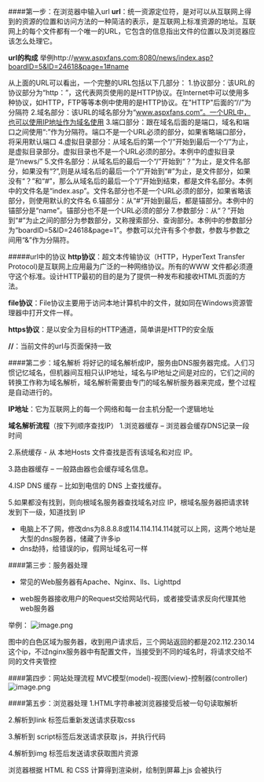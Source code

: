 
####第一步：在浏览器中输入url
**url**：统一资源定位符，是对可以从互联网上得到的资源的位置和访问方法的一种简洁的表示，是互联网上标准资源的地址。互联网上的每个文件都有一个唯一的URL，它包含的信息指出文件的位置以及浏览器应该怎么处理它。

**url的构成**
举例http://www.aspxfans.com:8080/news/index.asp?boardID=5&ID=24618&page=1#name

从上面的URL可以看出，一个完整的URL包括以下几部分：
1.协议部分：该URL的协议部分为“http：”，这代表网页使用的是HTTP协议。在Internet中可以使用多种协议，如HTTP，FTP等等本例中使用的是HTTP协议。在"HTTP"后面的“//”为分隔符
2.域名部分：该URL的域名部分为“www.aspxfans.com”。一个URL中，也可以使用IP地址作为域名使用
3.端口部分：跟在域名后面的是端口，域名和端口之间使用“:”作为分隔符。端口不是一个URL必须的部分，如果省略端口部分，将采用默认端口
4.虚拟目录部分：从域名后的第一个“/”开始到最后一个“/”为止，是虚拟目录部分。虚拟目录也不是一个URL必须的部分。本例中的虚拟目录是“/news/”
5.文件名部分：从域名后的最后一个“/”开始到“？”为止，是文件名部分，如果没有“?”,则是从域名后的最后一个“/”开始到“#”为止，是文件部分，如果没有“？”和“#”，那么从域名后的最后一个“/”开始到结束，都是文件名部分。本例中的文件名是“index.asp”。文件名部分也不是一个URL必须的部分，如果省略该部分，则使用默认的文件名
6.锚部分：从“#”开始到最后，都是锚部分。本例中的锚部分是“name”。锚部分也不是一个URL必须的部分
7.参数部分：从“？”开始到“#”为止之间的部分为参数部分，又称搜索部分、查询部分。本例中的参数部分为“boardID=5&ID=24618&page=1”。参数可以允许有多个参数，参数与参数之间用“&”作为分隔符。


#####url中的协议
**http协议**：超文本传输协议（HTTP，HyperText Transfer Protocol)是互联网上应用最为广泛的一种网络协议。所有的WWW
文件都必须遵守这个标准。设计HTTP最初的目的是为了提供一种发布和接收HTML页面的方法。

**file协议**：File协议主要用于访问本地计算机中的文件，就如同在Windows资源管理器中打开文件一样。

**https协议**：是以安全为目标的HTTP通道，简单讲是HTTP的安全版

**//**：当前文件的url与页面保持一致

####第二步：域名解析
将好记的域名解析成IP，服务由DNS服务器完成。人们习惯记忆域名，但机器间互相只认IP地址，域名与IP地址之间是对应的，它们之间的转换工作称为域名解析，域名解析需要由专门的域名解析服务器来完成，整个过程是自动进行的。

**IP地址**：它为互联网上的每一个网络和每一台主机分配一个逻辑地址

**域名解析流程**（按下列顺序查找IP）
1.浏览器缓存 – 浏览器会缓存DNS记录一段时间

2.系统缓存 - 从 本地Hosts 文件查找是否有该域名和对应 IP。

3.路由器缓存 – 一般路由器也会缓存域名信息。

4.ISP DNS 缓存 – 比如到电信的 DNS 上查找缓存。

5.如果都没有找到，则向根域名服务器查找域名对应 IP，根域名服务器把请求转发到下一级，知道找到 IP

- 电脑上不了网，修改dns为8.8.8.8或114.114.114.114就可以上网，这两个地址是大型的dns服务器，储藏了许多ip
- dns劫持，给错误的ip，假网址域名可一样


####第三步：服务器处理
- 常见的Web服务器有Apache、Nginx、lls、Lighttpd

- web服务器接收用户的Request交给网站代码，或者接受请求反向代理其他web服务器

举例：
![image.png](http://upload-images.jianshu.io/upload_images/8610970-27adf2e08bb33eac.png?imageMogr2/auto-orient/strip%7CimageView2/2/w/1240)

图中的白色区域为服务器，收到用户请求后，三个网站返回的都是202.112.230.14这个ip，不过nginx服务器中有配置文件，当接受到不同的域名时，将请求交给不同的文件夹管控

####第四步：网站处理流程
MVC模型(model)-视图(view)-控制器(controller)
![image.png](http://upload-images.jianshu.io/upload_images/8610970-2304bbd968bf440b.png?imageMogr2/auto-orient/strip%7CimageView2/2/w/1240)

####第五步：浏览器处理
1.HTML字符串被浏览器接受后被一句句读取解析

2.解析到link 标签后重新发送请求获取css

3.解析到 script标签后发送请求获取 js，并执行代码

4.解析到img 标签后发送请求获取图片资源

浏览器根据 HTML 和 CSS 计算得到渲染树，绘制到屏幕上js 会被执行

